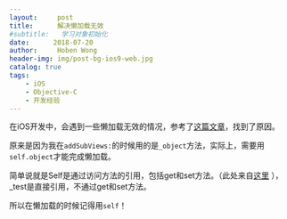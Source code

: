 ```yaml
---
layout:     post
title:      解决懒加载无效
#subtitle:   学习对象初始化
date:      2018-07-20
author:     Hoben Wong
header-img: img/post-bg-ios9-web.jpg
catalog: true
tags:
    - iOS
    - Objective-C
    - 开发经验
---
```

在iOS开发中，会遇到一些懒加载无效的情况，参考了[这篇文章](https://www.jianshu.com/p/9040b7b441e3)，找到了原因。

原来是因为我在`addSubViews:`的时候用的是`_object`方法，实际上，需要用`self.object`才能完成懒加载。

简单说就是Self是通过访问方法的引用，包括get和set方法。（此处来自[这里](http://www.jianshu.com/p/f33bc2c369cc) ），_test是直接引用，不通过get和set方法。

所以在懒加载的时候记得用`self`！
